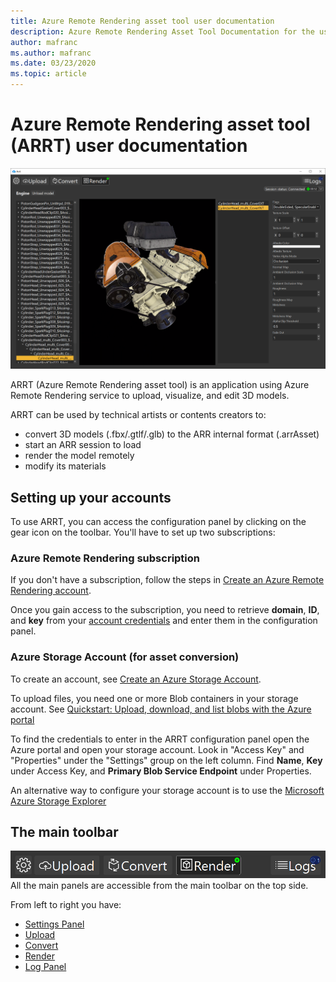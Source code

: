 ```yaml
---
title: Azure Remote Rendering asset tool user documentation
description: Azure Remote Rendering Asset Tool Documentation for the user
author: mafranc
ms.author: mafranc
ms.date: 03/23/2020
ms.topic: article
---
```


# Azure Remote Rendering asset tool (ARRT) user documentation

![ARRT material editing view](media/ARRT.png)

ARRT (Azure Remote Rendering asset tool) is an application using Azure Remote Rendering service to upload, visualize, and edit 3D models.

ARRT can be used by technical artists or contents creators to:

* convert 3D models (.fbx/.gtlf/.glb) to the ARR internal format (.arrAsset)
* start an ARR session to load
* render the model remotely
* modify its materials

## Setting up your accounts

To use ARRT, you can access the configuration panel by clicking on the gear icon on the toolbar.
You'll have to set up two subscriptions:

### Azure Remote Rendering subscription

If you don't have a subscription, follow the steps in [Create an Azure Remote Rendering account](https://docs.microsoft.com/en-us/azure/remote-rendering/how-tos/create-an-account#create-an-account).

Once you gain access to the subscription, you need to retrieve **domain**, **ID**, and **key** from your [account credentials](https://docs.microsoft.com/en-us/azure/remote-rendering/how-tos/create-an-account#retrieve-the-account-information) and enter them in the configuration panel.

### Azure Storage Account (for asset conversion)

To create an account, see [Create an Azure Storage Account](https://docs.microsoft.com/azure/storage/common/storage-account-create).

To upload files, you need one or more Blob containers in your storage account. See [Quickstart: Upload, download, and list blobs with the Azure portal](https://docs.microsoft.com/azure/storage/blobs/storage-quickstart-blobs-portal)

To find the credentials to enter in the ARRT configuration panel open the Azure portal and open your storage account. Look in "Access Key" and "Properties" under the "Settings" group on the left column. Find **Name**, **Key** under Access Key, and **Primary Blob Service Endpoint** under Properties.

An alternative way to configure your storage account is to use the [Microsoft Azure Storage Explorer](https://azure.microsoft.com/features/storage-explorer/)

## The main toolbar

![Main toolbar](media/Toolbar.png)
All the main panels are accessible from the main toolbar on the top side.

From left to right you have:

* [Settings Panel](settings-panel.md)
* [Upload](upload.md)
* [Convert](conversion.md)
* [Render](rendering.md)
* [Log Panel](log-panel.md)

